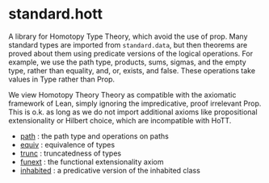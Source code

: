 standard.hott
=============

A library for Homotopy Type Theory, which avoid the use of prop. Many
standard types are imported from `standard.data`, but then theorems
are proved about them using predicate versions of the logical
operations. For example, we use the path type, products, sums, sigmas,
and the empty type, rather than equality, and, or, exists, and
false. These operations take values in Type rather than Prop.

We view Homotopy Theory Theory as compatible with the axiomatic
framework of Lean, simply ignoring the impredicative, proof irrelevant
Prop. This is o.k. as long as we do not import additional axioms like
propositional extensionality or Hilbert choice, which are incompatible
with HoTT.

* [path](path.lean) : the path type and operations on paths
* [equiv](equiv.lean) : equivalence of types
* [trunc](trunc.lean) : truncatedness of types
* [funext](funext.lean) : the functional extensionality axiom
* [inhabited](inhabited.lean) : a predicative version of the inhabited class
